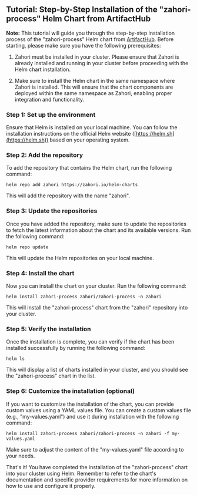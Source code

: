 ## Tutorial: Step-by-Step Installation of the "zahori-process" Helm Chart from ArtifactHub


**Note:** This tutorial will guide you through the step-by-step installation process of the "zahori-process" Helm chart from [ArtifactHub](https://artifacthub.io/packages/helm/zahori/zahori-process). Before starting, please make sure you have the following prerequisites:

1. Zahori must be installed in your cluster. Please ensure that Zahori is already installed and running in your cluster before proceeding with the Helm chart installation.

2. Make sure to install the Helm chart in the same namespace where Zahori is installed. This will ensure that the chart components are deployed within the same namespace as Zahori, enabling proper integration and functionality.

### Step 1: Set up the environment

Ensure that Helm is installed on your local machine. You can follow the installation instructions on the official Helm website ([https://helm.sh](https://helm.sh)) based on your operating system.

### Step 2: Add the repository

To add the repository that contains the Helm chart, run the following command:

```shell
helm repo add zahori https://zahori.io/helm-charts
```

This will add the repository with the name "zahori".

### Step 3: Update the repositories

Once you have added the repository, make sure to update the repositories to fetch the latest information about the chart and its available versions. Run the following command:

```shell
helm repo update
```

This will update the Helm repositories on your local machine.

### Step 4: Install the chart

Now you can install the chart on your cluster. Run the following command:

```shell
helm install zahori-process zahori/zahori-process -n zahori
```

This will install the "zahori-process" chart from the "zahori" repository into your cluster.

### Step 5: Verify the installation

Once the installation is complete, you can verify if the chart has been installed successfully by running the following command:

```shell
helm ls
```

This will display a list of charts installed in your cluster, and you should see the "zahori-process" chart in the list.

### Step 6: Customize the installation (optional)

If you want to customize the installation of the chart, you can provide custom values using a YAML values file. You can create a custom values file (e.g., "my-values.yaml") and use it during installation with the following command:

```shell
helm install zahori-process zahori/zahori-process -n zahori -f my-values.yaml
```

Make sure to adjust the content of the "my-values.yaml" file according to your needs.

That's it! You have completed the installation of the "zahori-process" chart into your cluster using Helm. Remember to refer to the chart's documentation and specific provider requirements for more information on how to use and configure it properly.

